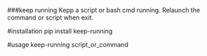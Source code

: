 ###keep running
Kepp a script or bash cmd running. Relaunch the command or script when exit.

#installation
pip install keep-running

#usage
keep-running script_or_command
